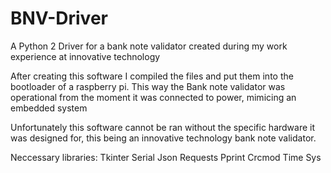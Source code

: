 # BNV-Driver
A Python 2 Driver for a bank note validator created during my work experience at innovative technology

After creating this software I compiled the files and put them into the bootloader of a raspberry pi. This way the Bank note validator was operational from the moment it was connected to power, mimicing an embedded system

Unfortunately this software cannot be ran without the specific hardware it was designed for, this being an innovative technology bank note validator.

Neccessary libraries:
Tkinter
Serial
Json
Requests
Pprint
Crcmod
Time
Sys
